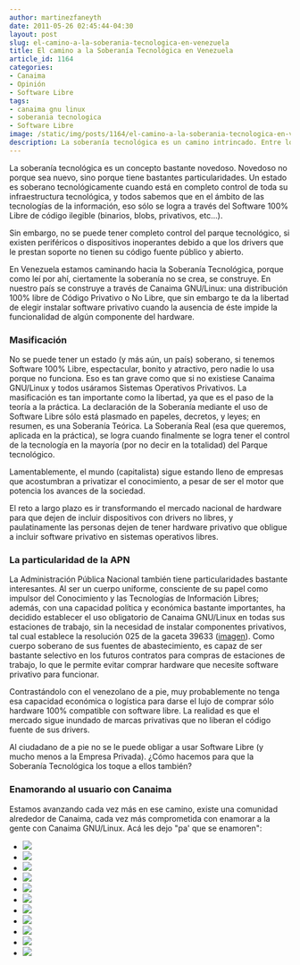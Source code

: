 ```yaml
---
author: martinezfaneyth
date: 2011-05-26 02:45:44-04:30
layout: post
slug: el-camino-a-la-soberania-tecnologica-en-venezuela
title: El camino a la Soberanía Tecnológica en Venezuela
article_id: 1164
categories:
- Canaima
- Opinión
- Software Libre
tags:
- canaima gnu linux
- soberania tecnologica
- Software Libre
image: /static/img/posts/1164/el-camino-a-la-soberania-tecnologica-en-venezuela__2.jpg
description: La soberanía tecnológica es un camino intrincado. Entre los que extremistas y conservadores, ¿Qué camino debe seguirse?
---
```


La soberanía tecnológica es un concepto bastante novedoso. Novedoso no porque sea nuevo, sino porque tiene bastantes particularidades. Un estado es soberano tecnológicamente cuando está en completo control de toda su infraestructura tecnológica, y todos sabemos que en el ámbito de las tecnologías de la información, eso sólo se logra a través del Software 100% Libre de código ilegible (binarios, blobs, privativos, etc...).

Sin embargo, no se puede tener completo control del parque tecnológico, si existen periféricos o dispositivos inoperantes debido a que los drivers que le prestan soporte no tienen su código fuente público y abierto.

En Venezuela estamos caminando hacia la Soberanía Tecnológica, porque como leí por ahí, ciertamente la soberanía no se crea, se construye. En nuestro país se construye a través de Canaima GNU/Linux: una distribución 100% libre de Código Privativo o No Libre, que sin embargo te da la libertad de elegir instalar software privativo cuando la ausencia de éste impide la funcionalidad de algún componente del hardware.

### Masificación

No se puede tener un estado (y más aún, un país) soberano, si tenemos Software 100% Libre, espectacular, bonito y atractivo, pero nadie lo usa porque no funciona. Eso es tan grave como que si no existiese Canaima GNU/Linux y todos usáramos Sistemas Operativos Privativos. La masificación es tan importante como la libertad, ya que es el paso de la teoría a la práctica. La declaración de la Soberanía mediante el uso de Software Libre sólo está plasmado en papeles, decretos, y leyes; en resumen, es una Soberanía Teórica. La Soberanía Real (esa que queremos, aplicada en la práctica), se logra cuando finalmente se logra tener el control de la tecnología en la mayoría (por no decir en la totalidad) del Parque tecnológico.

Lamentablemente, el mundo (capitalista) sigue estando lleno de empresas que acostumbran a privatizar el conocimiento, a pesar de ser el motor que potencia los avances de la sociedad.

El reto a largo plazo es ir transformando el mercado nacional de hardware para que dejen de incluir dispositivos con drivers no libres, y paulatinamente las personas dejen de tener hardware privativo que obligue a incluir software privativo en sistemas operativos libres.

### La particularidad de la APN

La Administración Pública Nacional también tiene particularidades bastante interesantes. Al ser un cuerpo uniforme, consciente de su papel como impulsor del Conocimiento y las Tecnologías de Información Libres; además, con una capacidad política y económica bastante importantes, ha decidido establecer el uso obligatorio de Canaima GNU/Linux en todas sus estaciones de trabajo, sin la necesidad de instalar componentes privativos, tal cual establece la resolución 025 de la gaceta 39633 ([imagen](http://huntingbears.com.ve/static/img/posts/1164/el-camino-a-la-soberania-tecnologica-en-venezuela__1.jpg)). Como cuerpo soberano de sus fuentes de abastecimiento, es capaz de ser bastante selectivo en los futuros contratos para compras de estaciones de trabajo, lo que le permite evitar comprar hardware que necesite software privativo para funcionar.

Contrastándolo con el venezolano de a pie, muy probablemente no tenga esa capacidad económica o logística para darse el lujo de comprar sólo hardware 100% compatible con software libre. La realidad es que el mercado sigue inundado de marcas privativas que no liberan el código fuente de sus drivers.

Al ciudadano de a pie no se le puede obligar a usar Software Libre (y mucho menos a la Empresa Privada). ¿Cómo hacemos para que la Soberanía Tecnológica los toque a ellos también?

### Enamorando al usuario con Canaima

Estamos avanzando cada vez más en ese camino, existe una comunidad alrededor de Canaima, cada vez más comprometida con enamorar a la gente con Canaima GNU/Linux. Acá les dejo "pa' que se enamoren":

<div class="picasa">
    <ul class="picasa-album">
        <li class="picasa-image">
            <a class="picasa-image-large" href="http://huntingbears.com.ve/static/img/posts/1164/el-camino-a-la-soberania-tecnologica-en-venezuela__3.jpg">
                <img class="picasa-image-thumb" src="http://huntingbears.com.ve/static/img/posts/1164/el-camino-a-la-soberania-tecnologica-en-venezuela__4.jpg" />
            </a>
        </li>
        <li class="picasa-image">
            <a class="picasa-image-large" href="http://huntingbears.com.ve/static/img/posts/1164/el-camino-a-la-soberania-tecnologica-en-venezuela__5.jpg">
                <img class="picasa-image-thumb" src="http://huntingbears.com.ve/static/img/posts/1164/el-camino-a-la-soberania-tecnologica-en-venezuela__6.jpg" />
            </a>
        </li>
        <li class="picasa-image">
            <a class="picasa-image-large" href="http://huntingbears.com.ve/static/img/posts/1164/el-camino-a-la-soberania-tecnologica-en-venezuela__7.jpg">
                <img class="picasa-image-thumb" src="http://huntingbears.com.ve/static/img/posts/1164/el-camino-a-la-soberania-tecnologica-en-venezuela__8.jpg" />
            </a>
        </li>
        <li class="picasa-image">
            <a class="picasa-image-large" href="http://huntingbears.com.ve/static/img/posts/1164/el-camino-a-la-soberania-tecnologica-en-venezuela__9.jpg">
                <img class="picasa-image-thumb" src="http://huntingbears.com.ve/static/img/posts/1164/el-camino-a-la-soberania-tecnologica-en-venezuela__10.jpg" />
            </a>
        </li>
        <li class="picasa-image">
            <a class="picasa-image-large" href="http://huntingbears.com.ve/static/img/posts/1164/el-camino-a-la-soberania-tecnologica-en-venezuela__11.jpg">
                <img class="picasa-image-thumb" src="http://huntingbears.com.ve/static/img/posts/1164/el-camino-a-la-soberania-tecnologica-en-venezuela__12.jpg" />
            </a>
        </li>
        <li class="picasa-image">
            <a class="picasa-image-large" href="http://huntingbears.com.ve/static/img/posts/1164/el-camino-a-la-soberania-tecnologica-en-venezuela__13.jpg">
                <img class="picasa-image-thumb" src="http://huntingbears.com.ve/static/img/posts/1164/el-camino-a-la-soberania-tecnologica-en-venezuela__14.jpg" />
            </a>
        </li>
        <li class="picasa-image">
            <a class="picasa-image-large" href="http://huntingbears.com.ve/static/img/posts/1164/el-camino-a-la-soberania-tecnologica-en-venezuela__15.jpg">
                <img class="picasa-image-thumb" src="http://huntingbears.com.ve/static/img/posts/1164/el-camino-a-la-soberania-tecnologica-en-venezuela__16.jpg" />
            </a>
        </li>
        <li class="picasa-image">
            <a class="picasa-image-large" href="http://huntingbears.com.ve/static/img/posts/1164/el-camino-a-la-soberania-tecnologica-en-venezuela__17.jpg">
                <img class="picasa-image-thumb" src="http://huntingbears.com.ve/static/img/posts/1164/el-camino-a-la-soberania-tecnologica-en-venezuela__18.jpg" />
            </a>
        </li>
        <li class="picasa-image">
            <a class="picasa-image-large" href="http://huntingbears.com.ve/static/img/posts/1164/el-camino-a-la-soberania-tecnologica-en-venezuela__19.jpg">
                <img class="picasa-image-thumb" src="http://huntingbears.com.ve/static/img/posts/1164/el-camino-a-la-soberania-tecnologica-en-venezuela__20.jpg" />
            </a>
        </li>
        <li class="picasa-image">
            <a class="picasa-image-large" href="http://huntingbears.com.ve/static/img/posts/1164/el-camino-a-la-soberania-tecnologica-en-venezuela__21.jpg">
                <img class="picasa-image-thumb" src="http://huntingbears.com.ve/static/img/posts/1164/el-camino-a-la-soberania-tecnologica-en-venezuela__22.jpg" />
            </a>
        </li>
        <li class="picasa-image">
            <a class="picasa-image-large" href="http://huntingbears.com.ve/static/img/posts/1164/el-camino-a-la-soberania-tecnologica-en-venezuela__23.jpg">
                <img class="picasa-image-thumb" src="http://huntingbears.com.ve/static/img/posts/1164/el-camino-a-la-soberania-tecnologica-en-venezuela__24.jpg" />
            </a>
        </li>
    </ul>
</div>
